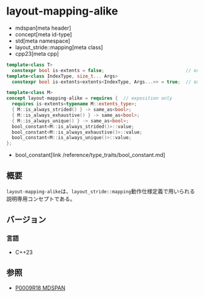 # layout-mapping-alike
* mdspan[meta header]
* concept[meta id-type]
* std[meta namespace]
* layout_stride::mapping[meta class]
* cpp23[meta cpp]

```cpp
template<class T>
  constexpr bool is-extents = false;                              // exposition only
template<class IndexType, size_t... Args>
  constexpr bool is-extents<extents<IndexType, Args...>> = true;  // exposition only

template<class M>
concept layout-mapping-alike = requires {  // exposition only
  requires is-extents<typename M::extents_type>;
  { M::is_always_strided() } -> same_as<bool>;
  { M::is_always_exhaustive() } -> same_as<bool>;
  { M::is_always_unique() } -> same_as<bool>;
  bool_constant<M::is_always_strided()>::value;
  bool_constant<M::is_always_exhaustive()>::value;
  bool_constant<M::is_always_unique()>::value;
};
```
* bool_constant[link /reference/type_traits/bool_constant.md]

## 概要
`layout-mapping-alike`は、`layout_stride::mapping`動作仕様定義で用いられる説明専用コンセプトである。


## バージョン
### 言語
- C++23


## 参照
- [P0009R18 MDSPAN](https://www.open-std.org/jtc1/sc22/wg21/docs/papers/2022/p0009r18.html)
